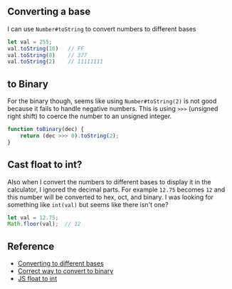 
## Converting a base

I can use `Number#toString` to convert numbers to different bases
```js
let val = 255;
val.toString(16)   // FF
val.toString(8)    // 377
val.toString(2)    // 11111111
```

## to Binary

For the binary though, seems like using `Number#toString(2)` is not good because it fails to handle negative numbers.
This is using `>>>` (unsigned right shift) to coerce the number to an unsigned integer.
```js
function toBinary(dec) {
	return (dec >>> 0).toString(2);
}
```

## Cast float to int?

Also when I convert the numbers to different bases to display it in the calculator, I ignored the decimal parts.
For example `12.75` becomes `12` and this number will be converted to hex, oct, and binary. 
I was looking for something like `int(val)` but seems like there isn't one?
```js
let val = 12.75;
Math.floor(val);  // 12
```

## Reference
- [Converting to different bases](https://stackoverflow.com/questions/30954085/conversion-from-decimal-to-octal-binary-and-hexadecimal-in-javascript)
- [Correct way to convert to binary](https://stackoverflow.com/questions/9939760/how-do-i-convert-an-integer-to-binary-in-javascript)
- [JS float to int](https://stackoverflow.com/questions/596467/how-do-i-convert-a-float-number-to-a-whole-number-in-javascript)

